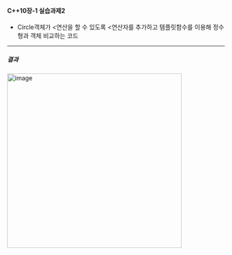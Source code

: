 #### C++10장-1 실습과제2
  * Circle객체가 <연산을 할 수 있도록 <연산자를 추가하고 템플릿함수를 이용해 정수형과 객체 비교하는 코드

---
##### 결과
<img width="404" alt="image" src="https://github.com/user-attachments/assets/3bdb6343-f16e-4caa-a7c9-fc5333164f17">
